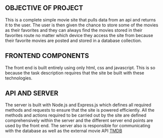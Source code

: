 ## OBJECTIVE OF PROJECT

This is a complete simple movie site that pulls data from an api and returns it to the user. The user is then given the chance to store some of the movies as their favorites and they can always find the movies stored in their favorites route no matter which device they access the site from because their favorite movies are posted and stored in a database collection.

## FRONTEND COMPONENTS

The front end is built entirely using only html, css and javascript. This is so because the task description requires that the site be built with these technologies.

## API AND SERVER

The server is built with Node.js and Express.js which defines all required methods and requests to ensure that the site is powered efficiently.
All the methods and actions required to be carried out by the site are defined comprehensively within the server and the different server end points are used by the front end.
The server also is responsible for communicating with the database as well as the external movie API [TMDB](https://developer.themoviedb.org/reference/intro/getting-started)
